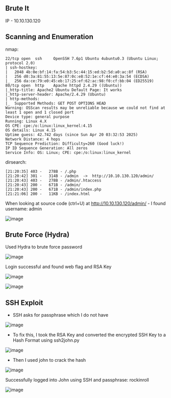 


## Brute It

IP - 10.10.130.120


## Scanning and Enumeration

nmap:
```
22/tcp open  ssh     OpenSSH 7.6p1 Ubuntu 4ubuntu0.3 (Ubuntu Linux; protocol 2.0)
| ssh-hostkey: 
|   2048 4b:0e:bf:14:fa:54:b3:5c:44:15:ed:b2:5d:a0:ac:8f (RSA)
|   256 d0:3a:81:55:13:5e:87:0c:e8:52:1e:cf:44:e0:3a:54 (ECDSA)
|_  256 da:ce:79:e0:45:eb:17:25:ef:62:ac:98:f0:cf:bb:04 (ED25519)
80/tcp open  http    Apache httpd 2.4.29 ((Ubuntu))
|_http-title: Apache2 Ubuntu Default Page: It works
|_http-server-header: Apache/2.4.29 (Ubuntu)
| http-methods: 
|_  Supported Methods: GET POST OPTIONS HEAD
Warning: OSScan results may be unreliable because we could not find at least 1 open and 1 closed port
Device type: general purpose
Running: Linux 4.X
OS CPE: cpe:/o:linux:linux_kernel:4.15
OS details: Linux 4.15
Uptime guess: 42.742 days (since Sun Apr 20 03:32:53 2025)
Network Distance: 4 hops
TCP Sequence Prediction: Difficulty=260 (Good luck!)
IP ID Sequence Generation: All zeros
Service Info: OS: Linux; CPE: cpe:/o:linux:linux_kernel
```

dirsearch:
```
[21:20:35] 403 -   278B - /.php                                             
[21:20:42] 301 -   314B - /admin  ->  http://10.10.130.120/admin/           
[21:20:43] 403 -   278B - /admin/.htaccess                                  
[21:20:43] 200 -   671B - /admin/
[21:20:43] 200 -   671B - /admin/index.php                                  
[21:21:06] 200 -   11KB - /index.html     
```


When looking at source code (ctrl+U) at http://10.10.130.120/admin/ - I found username: admin


![image](https://github.com/user-attachments/assets/fee3283c-f60a-40c6-88e5-65763f628f5c)



## Brute Force (Hydra)

Used Hydra to brute force password

![image](https://github.com/user-attachments/assets/007c0e11-e48a-4d89-bbac-d53b85237c4d)


Login successful and found web flag and RSA Key


![image](https://github.com/user-attachments/assets/30fe73d2-f819-4f82-ac6a-73dae8260a43)


![image](https://github.com/user-attachments/assets/9edec0fa-27b6-48b4-a9ce-042b7c5a8e8a)


## SSH Exploit

- SSH asks for passphrase which I do not have

![image](https://github.com/user-attachments/assets/689c0f47-b79b-4c42-97a8-f96ea4b31072)



- To fix this, I took the RSA Key and converted the encrypted SSH Key to a Hash Format using ssh2john.py

![image](https://github.com/user-attachments/assets/ee376b29-4690-4aa3-b896-def8d7533f4f)


- Then I used john to crack the hash

![image](https://github.com/user-attachments/assets/a27352e8-182e-4ad6-82f2-42e1ebbb747c)


Successfully logged into John using SSH and passphrase: rockinroll



![image](https://github.com/user-attachments/assets/554dd1d1-7a4e-4287-95f4-4245365dce67)
